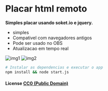 # Placar html remoto

**Simples placar usando soket.io e jquery.**

- simples
- Compativel com navegadores antigos
- Pode ser usado no OBS
- Atualizacao em tempo real

![img1](https://user-images.githubusercontent.com/5922620/203147543-0d6a9ecc-c389-4bea-b2d4-d1b65b927b52.jpg)
![img2](https://user-images.githubusercontent.com/5922620/203147558-3dff74f8-a993-4937-bb30-de97bfdf8d14.jpg)

```bash
# Instalar as dependencias e executar o app 
npm install && node start.js
```


#### License [CC0 (Public Domain)](LICENSE.md)
#
